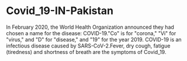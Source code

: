 # Covid_19-IN-Pakistan
In February 2020, the World Health Organization announced they had chosen a name for the disease: COVID-19."Co" is for "corona," "Vi" for "virus," and "D" for "disease," and "19" for the year 2019.  COVID-19 is an infectious disease caused by SARS-CoV-2.Fever, dry cough, fatigue (tiredness) and shortness of breath  are the symptoms of Covid_19.
